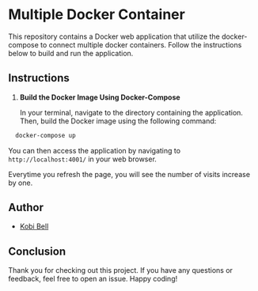 # Multiple Docker Container

This repository contains a Docker web application that utilize the docker-compose to connect multiple docker containers. Follow the instructions below to build and run the application.

## Instructions

1. **Build the Docker Image Using Docker-Compose**

   In your terminal, navigate to the directory containing the application. Then, build the Docker image using the following command:

```bash
  docker-compose up
```

You can then access the application by navigating to `http://localhost:4001/` in your web browser.

Everytime you refresh the page, you will see the number of visits increase by one.

## Author

- [Kobi Bell](https://gitlab.com/kobibell)

## Conclusion

Thank you for checking out this project. If you have any questions or feedback, feel free to open an issue. Happy coding!
